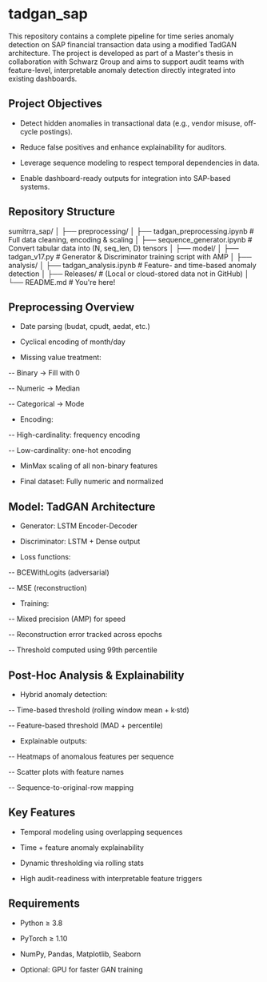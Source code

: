 # tadgan_sap
This repository contains a complete pipeline for time series anomaly detection on SAP financial transaction data using a modified TadGAN architecture. The project is developed as part of a Master's thesis in collaboration with Schwarz Group and aims to support audit teams with feature-level, interpretable anomaly detection directly integrated into existing dashboards.

## Project Objectives

- Detect hidden anomalies in transactional data (e.g., vendor misuse, off-cycle postings).

- Reduce false positives and enhance explainability for auditors.

- Leverage sequence modeling to respect temporal dependencies in data.

- Enable dashboard-ready outputs for integration into SAP-based systems.

## Repository Structure
sumitrra_sap/
│
├── preprocessing/
│   ├── tadgan_preprocessing.ipynb       # Full data cleaning, encoding & scaling
│   ├── sequence_generator.ipynb         # Convert tabular data into (N, seq_len, D) tensors
│
├── model/
│   ├── tadgan_v17.py                    # Generator & Discriminator training script with AMP
│
├── analysis/
│   ├── tadgan_analysis.ipynb           # Feature- and time-based anomaly detection
│
├── Releases/                                # (Local or cloud-stored data not in GitHub)
│
└── README.md                            # You're here!

## Preprocessing Overview

- Date parsing (budat, cpudt, aedat, etc.)

- Cyclical encoding of month/day

- Missing value treatment:

-- Binary → Fill with 0

-- Numeric → Median

-- Categorical → Mode

- Encoding:

-- High-cardinality: frequency encoding

-- Low-cardinality: one-hot encoding

- MinMax scaling of all non-binary features

- Final dataset: Fully numeric and normalized

## Model: TadGAN Architecture

- Generator: LSTM Encoder-Decoder

- Discriminator: LSTM + Dense output

- Loss functions:

-- BCEWithLogits (adversarial)

-- MSE (reconstruction)

- Training:

-- Mixed precision (AMP) for speed

-- Reconstruction error tracked across epochs

-- Threshold computed using 99th percentile

## Post-Hoc Analysis & Explainability

- Hybrid anomaly detection:

-- Time-based threshold (rolling window mean + k·std)

-- Feature-based threshold (MAD + percentile)

- Explainable outputs:

-- Heatmaps of anomalous features per sequence

-- Scatter plots with feature names

-- Sequence-to-original-row mapping

## Key Features

- Temporal modeling using overlapping sequences

- Time + feature anomaly explainability

- Dynamic thresholding via rolling stats

- High audit-readiness with interpretable feature triggers

## Requirements 
- Python ≥ 3.8

- PyTorch ≥ 1.10

- NumPy, Pandas, Matplotlib, Seaborn

- Optional: GPU for faster GAN training

